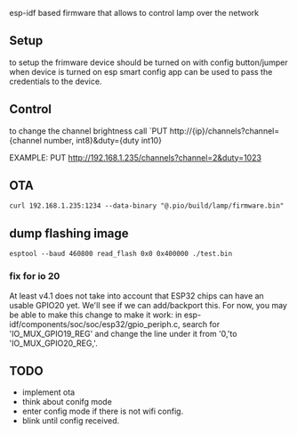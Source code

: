 

esp-idf based firmware that allows to control lamp over the network

## Setup
to setup the frimware device should be turned on with config button/jumper
when device is turned on esp smart config app can be used to pass the credentials to the device.

## Control
to change the channel brightness call `PUT http://{ip}/channels?channel={channel number, int8}&duty={duty int10}

EXAMPLE: PUT http://192.168.1.235/channels?channel=2&duty=1023

## OTA

`curl 192.168.1.235:1234 --data-binary "@.pio/build/lamp/firmware.bin"`

## dump flashing image

`esptool --baud 460800 read_flash 0x0 0x400000 ./test.bin`

### fix for io 20

At least v4.1 does not take into account that ESP32 chips can have an usable GPIO20 yet. We'll see if we can add/backport this. For now, you may be able to make this change to make it work: in esp-idf/components/soc/soc/esp32/gpio_periph.c, search for 'IO_MUX_GPIO19_REG' and change the line under it from '0,'to 'IO_MUX_GPIO20_REG,'. 

## TODO 

- implement ota 
- think about conifg mode
- enter config mode if there is not wifi config.
- blink until config received.
